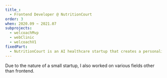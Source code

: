 ```yaml
---
title_:
  - Frontend Developer @ NutritionCourt
order: 3
when: 2020.09 ~ 2021.07
subprojects:
  - welcoachMvp
  - webClinic
  - welcoachV1
fixedPart:
  - NutritionCourt is an AI healthcare startup that creates a personalized meal plan based on a user's health data.
---
```


Due to the nature of a small startup, I also worked on various fields other than frontend.
